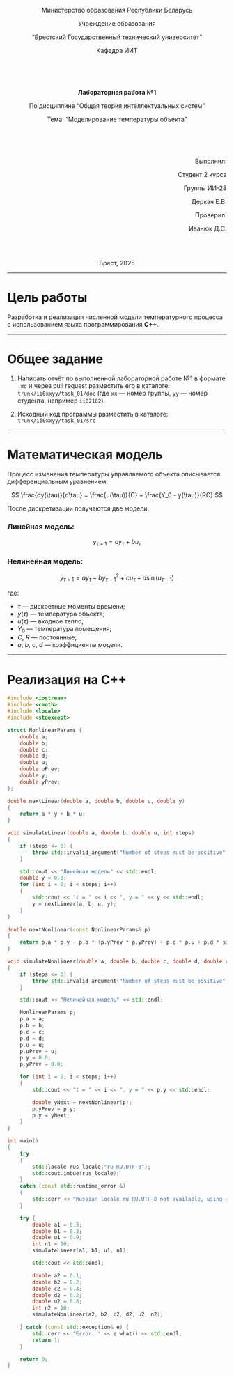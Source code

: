 <p align="center">Министерство образования Республики Беларусь</p>
<p align="center">Учреждение образования</p>
<p align="center">“Брестский Государственный технический университет”</p>
<p align="center">Кафедра ИИТ</p>

<br><br><br>

<p align="center"><b>Лабораторная работа №1</b></p>
<p align="center">По дисциплине “Общая теория интеллектуальных систем”</p>
<p align="center">Тема: “Моделирование температуры объекта”</p>

<br><br><br>

<p align="right">Выполнил:</p>
<p align="right">Студент 2 курса</p>
<p align="right">Группы ИИ-28</p>
<p align="right">Деркач Е.В.</p>

<p align="right">Проверил:</p>
<p align="right">Иванюк Д.С.</p>

<br><br>

<p align="center">Брест, 2025</p>

---

# Цель работы

Разработка и реализация численной модели температурного процесса с использованием языка программирования **C++**.

---

# Общее задание

1. Написать отчёт по выполненной лабораторной работе №1 в формате `.md` и через pull request разместить его в каталоге:  
   `trunk/ii0xxyy/task_01/doc` (где `xx` — номер группы, `yy` — номер студента, например `ii02102`).

2. Исходный код программы разместить в каталоге:  
   `trunk/ii0xxyy/task_01/src`

---

# Математическая модель

Процесс изменения температуры управляемого объекта описывается дифференциальным уравнением:

$$
\frac{dy(\tau)}{d\tau} = \frac{u(\tau)}{C} + \frac{Y_0 - y(\tau)}{RC}
$$

После дискретизации получаются две модели:

### Линейная модель:
$$
y_{\tau+1} = a y_{\tau} + b u_{\tau}
$$

### Нелинейная модель:
$$
y_{\tau+1} = a y_{\tau} - b y_{\tau-1}^2 + c u_{\tau} + d \sin(u_{\tau-1})
$$

где:
- $\tau$ — дискретные моменты времени;
- $y(\tau)$ — температура объекта;
- $u(\tau)$ — входное тепло;
- $Y_0$ — температура помещения;
- $C$, $R$ — постоянные;
- $a$, $b$, $c$, $d$ — коэффициенты модели.

---

# Реализация на C++

```cpp
#include <iostream>
#include <cmath>
#include <locale>
#include <stdexcept>

struct NonlinearParams {
    double a;
    double b;
    double c;
    double d;
    double u;
    double uPrev;
    double y;
    double yPrev;
};

double nextLinear(double a, double b, double u, double y)
{
    return a * y + b * u;
}

void simulateLinear(double a, double b, double u, int steps)
{
    if (steps <= 0) {
        throw std::invalid_argument("Number of steps must be positive");
    }

    std::cout << "Линейная модель" << std::endl;
    double y = 0.0;
    for (int i = 0; i < steps; i++)
    {
        std::cout << "t = " << i << ", y = " << y << std::endl;
        y = nextLinear(a, b, u, y);
    }
}

double nextNonlinear(const NonlinearParams& p)
{
    return p.a * p.y - p.b * (p.yPrev * p.yPrev) + p.c * p.u + p.d * sin(p.uPrev);
}

void simulateNonlinear(double a, double b, double c, double d, double u, int steps)
{
    if (steps <= 0) {
        throw std::invalid_argument("Number of steps must be positive");
    }

    std::cout << "Нелинейная модель" << std::endl;

    NonlinearParams p;
    p.a = a;
    p.b = b;
    p.c = c;
    p.d = d;
    p.u = u;
    p.uPrev = u;
    p.y = 0.0;
    p.yPrev = 0.0;

    for (int i = 0; i < steps; i++)
    {
        std::cout << "t = " << i << ", y = " << p.y << std::endl;

        double yNext = nextNonlinear(p);
        p.yPrev = p.y;
        p.y = yNext;
    }
}

int main()
{
    try
    {
        std::locale rus_locale("ru_RU.UTF-8");
        std::cout.imbue(rus_locale);
    }
    catch (const std::runtime_error &)
    {
        std::cerr << "Russian locale ru_RU.UTF-8 not available, using default locale." << std::endl;
    }

    try {
        double a1 = 0.3;
        double b1 = 0.3;
        double u1 = 0.9;
        int n1 = 10;
        simulateLinear(a1, b1, u1, n1);

        std::cout << std::endl;

        double a2 = 0.1;
        double b2 = 0.2;
        double c2 = 0.4;
        double d2 = 0.2;
        double u2 = 0.8;
        int n2 = 10;
        simulateNonlinear(a2, b2, c2, d2, u2, n2);

    } catch (const std::exception& e) {
        std::cerr << "Error: " << e.what() << std::endl;
        return 1;
    }

    return 0;
}
```
```
